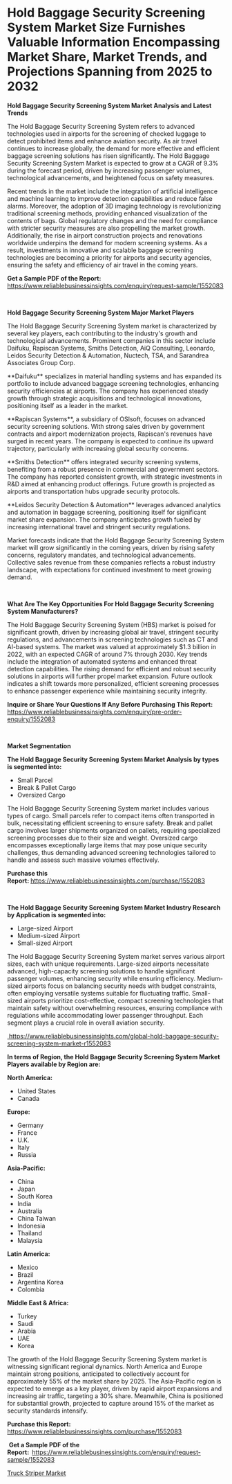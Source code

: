 <p><h1>Hold Baggage Security Screening System Market Size Furnishes Valuable Information Encompassing Market Share, Market Trends, and Projections Spanning from 2025 to 2032</h1></p><p><strong>Hold Baggage Security Screening System Market Analysis and Latest Trends</strong></p>
<p><p>The Hold Baggage Security Screening System refers to advanced technologies used in airports for the screening of checked luggage to detect prohibited items and enhance aviation security. As air travel continues to increase globally, the demand for more effective and efficient baggage screening solutions has risen significantly. The Hold Baggage Security Screening System Market is expected to grow at a CAGR of 9.3% during the forecast period, driven by increasing passenger volumes, technological advancements, and heightened focus on safety measures.</p><p>Recent trends in the market include the integration of artificial intelligence and machine learning to improve detection capabilities and reduce false alarms. Moreover, the adoption of 3D imaging technology is revolutionizing traditional screening methods, providing enhanced visualization of the contents of bags. Global regulatory changes and the need for compliance with stricter security measures are also propelling the market growth. Additionally, the rise in airport construction projects and renovations worldwide underpins the demand for modern screening systems. As a result, investments in innovative and scalable baggage screening technologies are becoming a priority for airports and security agencies, ensuring the safety and efficiency of air travel in the coming years.</p></p>
<p><strong>Get a Sample PDF of the Report:&nbsp;</strong> <a href="https://www.reliablebusinessinsights.com/enquiry/request-sample/1552083?utm_campaign=2196&utm_medium=2&utm_source=Github&utm_content=ia&utm_term=27022025&utm_id=hold-baggage-security-screening-system">https://www.reliablebusinessinsights.com/enquiry/request-sample/1552083</a></p>
<p>&nbsp;</p>
<p><strong>Hold Baggage Security Screening System Major Market Players</strong></p>
<p><p>The Hold Baggage Security Screening System market is characterized by several key players, each contributing to the industry's growth and technological advancements. Prominent companies in this sector include Daifuku, Rapiscan Systems, Smiths Detection, AiQ Consulting, Leonardo, Leidos Security Detection & Automation, Nuctech, TSA, and Sarandrea Associates Group Corp.</p><p>**Daifuku** specializes in material handling systems and has expanded its portfolio to include advanced baggage screening technologies, enhancing security efficiencies at airports. The company has experienced steady growth through strategic acquisitions and technological innovations, positioning itself as a leader in the market.</p><p>**Rapiscan Systems**, a subsidiary of OSIsoft, focuses on advanced security screening solutions. With strong sales driven by government contracts and airport modernization projects, Rapiscan's revenues have surged in recent years. The company is expected to continue its upward trajectory, particularly with increasing global security concerns.</p><p>**Smiths Detection** offers integrated security screening systems, benefiting from a robust presence in commercial and government sectors. The company has reported consistent growth, with strategic investments in R&D aimed at enhancing product offerings. Future growth is projected as airports and transportation hubs upgrade security protocols.</p><p>**Leidos Security Detection & Automation** leverages advanced analytics and automation in baggage screening, positioning itself for significant market share expansion. The company anticipates growth fueled by increasing international travel and stringent security regulations.</p><p>Market forecasts indicate that the Hold Baggage Security Screening System market will grow significantly in the coming years, driven by rising safety concerns, regulatory mandates, and technological advancements. Collective sales revenue from these companies reflects a robust industry landscape, with expectations for continued investment to meet growing demand.</p></p>
<p>&nbsp;</p>
<p><strong>What Are The Key Opportunities For Hold Baggage Security Screening System Manufacturers?</strong></p>
<p><p>The Hold Baggage Security Screening System (HBS) market is poised for significant growth, driven by increasing global air travel, stringent security regulations, and advancements in screening technologies such as CT and AI-based systems. The market was valued at approximately $1.3 billion in 2022, with an expected CAGR of around 7% through 2030. Key trends include the integration of automated systems and enhanced threat detection capabilities. The rising demand for efficient and robust security solutions in airports will further propel market expansion. Future outlook indicates a shift towards more personalized, efficient screening processes to enhance passenger experience while maintaining security integrity.</p></p>
<p><strong>Inquire or Share Your Questions If Any Before Purchasing This Report:</strong> <a href="https://www.reliablebusinessinsights.com/enquiry/pre-order-enquiry/1552083?utm_campaign=2196&utm_medium=2&utm_source=Github&utm_content=ia&utm_term=27022025&utm_id=hold-baggage-security-screening-system">https://www.reliablebusinessinsights.com/enquiry/pre-order-enquiry/1552083</a></p>
<p>&nbsp;</p>
<p><strong>Market Segmentation</strong></p>
<p><strong>The Hold Baggage Security Screening System Market Analysis by types is segmented into:</strong></p>
<p><ul><li>Small Parcel</li><li>Break & Pallet Cargo</li><li>Oversized Cargo</li></ul></p>
<p><p>The Hold Baggage Security Screening System market includes various types of cargo. Small parcels refer to compact items often transported in bulk, necessitating efficient screening to ensure safety. Break and pallet cargo involves larger shipments organized on pallets, requiring specialized screening processes due to their size and weight. Oversized cargo encompasses exceptionally large items that may pose unique security challenges, thus demanding advanced screening technologies tailored to handle and assess such massive volumes effectively.</p></p>
<p><strong>Purchase this Report:&nbsp;</strong><a href="https://www.reliablebusinessinsights.com/purchase/1552083?utm_campaign=2196&utm_medium=2&utm_source=Github&utm_content=ia&utm_term=27022025&utm_id=hold-baggage-security-screening-system">https://www.reliablebusinessinsights.com/purchase/1552083</a></p>
<p>&nbsp;</p>
<p><strong>The Hold Baggage Security Screening System Market Industry Research by Application is segmented into:</strong></p>
<p><ul><li>Large-sized Airport</li><li>Medium-sized Airport</li><li>Small-sized Airport</li></ul></p>
<p><p>The Hold Baggage Security Screening System market serves various airport sizes, each with unique requirements. Large-sized airports necessitate advanced, high-capacity screening solutions to handle significant passenger volumes, enhancing security while ensuring efficiency. Medium-sized airports focus on balancing security needs with budget constraints, often employing versatile systems suitable for fluctuating traffic. Small-sized airports prioritize cost-effective, compact screening technologies that maintain safety without overwhelming resources, ensuring compliance with regulations while accommodating lower passenger throughput. Each segment plays a crucial role in overall aviation security.</p></p>
<p><a href="https://www.reliablebusinessinsights.com/global-hold-baggage-security-screening-system-market-r1552083?utm_campaign=2196&utm_medium=2&utm_source=Github&utm_content=ia&utm_term=27022025&utm_id=hold-baggage-security-screening-system">&nbsp;https://www.reliablebusinessinsights.com/global-hold-baggage-security-screening-system-market-r1552083</a></p>
<p><strong>In terms of Region, the Hold Baggage Security Screening System Market Players available by Region are:</strong></p>
<p>
    <p> <strong> North America: </strong>
        <ul>
            <li>United States</li>
            <li>Canada</li>
        </ul>
        </p> 
    <p> <strong> Europe: </strong>
        <ul>
            <li>Germany</li>
            <li>France</li>
            <li>U.K.</li>
            <li>Italy</li>
            <li>Russia</li>
        </ul>
        </p> 
    <p> <strong> Asia-Pacific: </strong>
        <ul>
            <li>China</li>
            <li>Japan</li>
            <li>South Korea</li>
            <li>India</li>
            <li>Australia</li>
            <li>China Taiwan</li>
            <li>Indonesia</li>
            <li>Thailand</li>
            <li>Malaysia</li>
        </ul>
        </p> 
    <p> <strong> Latin America: </strong>
        <ul>
            <li>Mexico</li>
            <li>Brazil</li>
            <li>Argentina Korea</li>
            <li>Colombia</li>
        </ul>
        </p> 
    <p> <strong> Middle East & Africa: </strong>
        <ul>
            <li>Turkey</li>
            <li>Saudi</li>
            <li>Arabia</li>
            <li>UAE</li>
            <li>Korea</li>
        </ul>
    </p>
    </p>
<p><p>The growth of the Hold Baggage Security Screening System market is witnessing significant regional dynamics. North America and Europe maintain strong positions, anticipated to collectively account for approximately 55% of the market share by 2025. The Asia-Pacific region is expected to emerge as a key player, driven by rapid airport expansions and increasing air traffic, targeting a 30% share. Meanwhile, China is positioned for substantial growth, projected to capture around 15% of the market as security standards intensify.</p></p>
<p><strong>Purchase this Report: </strong><a href="https://www.reliablebusinessinsights.com/purchase/1552083?utm_campaign=2196&utm_medium=2&utm_source=Github&utm_content=ia&utm_term=27022025&utm_id=hold-baggage-security-screening-system">https://www.reliablebusinessinsights.com/purchase/1552083</a></p>
<p>&nbsp;<strong>Get a Sample PDF of the Report:&nbsp;&nbsp;</strong><a href="https://www.reliablebusinessinsights.com/enquiry/request-sample/1552083?utm_campaign=2196&utm_medium=2&utm_source=Github&utm_content=ia&utm_term=27022025&utm_id=hold-baggage-security-screening-system">https://www.reliablebusinessinsights.com/enquiry/request-sample/1552083</a></p>
<p><strong></strong></p>
<p><p><a href="https://github.com/zakkistuey/Market-Research-Report-List-1/blob/main/truck-striper-market.md?utm_campaign=2196&utm_medium=2&utm_source=Github&utm_content=ia&utm_term=27022025&utm_id=hold-baggage-security-screening-system">Truck Striper Market</a></p></p>